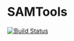 # SAMTools

[![Build Status](https://travis-ci.com/natgeo-wong/SAMTools.jl.svg?branch=master)](https://travis-ci.com/natgeo-wong/SAMTools.jl)
